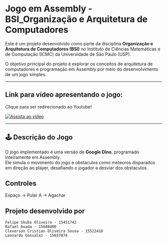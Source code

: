 # Jogo em Assembly - BSI_Organização e Arquitetura de Computadores  

Este é um projeto desenvolvido como parte da disciplina **Organização e Arquitetura de Computadores (BSI)** no Instituto de Ciências Matemáticas e de Computação (ICMC) da Universidade de São Paulo (USP).  

O objetivo principal do projeto é explorar os conceitos de arquitetura de computadores e programação em Assembly por meio do desenvolvimento de um jogo simples.  

---

## Link para vídeo apresentando o jogo:
Clique para ser redirecionado ao Youtube!

[![Assista ao vídeo](https://img.youtube.com/vi/3VSN1Zpyg2U/0.jpg)](https://youtu.be/3VSN1Zpyg2U)

---

## 🕹️ Descrição do Jogo  

O jogo implementado é uma versão de **Google Dino**, programado inteiramente em Assembly.  
Ele simula o movimento do jogo e obstaculos como meteoros disparados em direção ao player, desafiando o jogador a desviar dos obstaculos.  

## Controles

Espaço -> Pular
A -> Agachar

## Projeto desenvolvido por
```
Felipe Skubs Oliveira - 15451742
Rafael Auada - 15648400
Cleverson Cristian Oliveira Sousa - 15522410
Leonardo Gonsalez - 15657074
```
